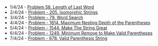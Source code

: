 - 1/4/24 - [Problem 58. Length of Last Word](https://leetcode.com/problems/length-of-last-word/description/?envType=daily-question&envId=2024-04-01)
- 2/4/24 - [Problem - 205. Isomorphic Strings](https://leetcode.com/problems/isomorphic-strings/)
- 3/4/24 - [Problem - 79. Word Search](https://leetcode.com/problems/word-search/description)
- 4/4/24 - [Problem - 1614. Maximum Nesting Depth of the Parentheses](https://leetcode.com/problems/maximum-nesting-depth-of-the-parentheses/description)
- 5/4/24 - [Problem - 1544. Make The String Great](https://leetcode.com/problems/make-the-string-great/description)
- 6/4/24 - [Problem - 1249. Minimum Remove to Make Valid Parentheses](https://leetcode.com/problems/minimum-remove-to-make-valid-parentheses/description)
- 7/4/24 - [Problem - 678. Valid Parenthesis String](https://leetcode.com/problems/valid-parenthesis-string/description)
